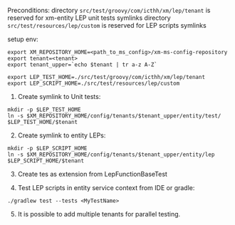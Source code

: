 Preconditions:
directory `src/test/groovy/com/icthh/xm/lep/tenant` is reserved for xm-entity LEP unit tests symlinks
directory `src/test/resources/lep/custom` is reserved for LEP scripts symlinks

setup env:
```
export XM_REPOSITORY_HOME=<path_to_ms_config>/xm-ms-config-repository
export tenant=<tenant>
export tenant_upper=`echo $tenant | tr a-z A-Z`

export LEP_TEST_HOME=./src/test/groovy/com/icthh/xm/lep/tenant
export LEP_SCRIPT_HOME=./src/test/resources/lep/custom
```

1. Create symlink to Unit tests:

```
mkdir -p $LEP_TEST_HOME
ln -s $XM_REPOSITORY_HOME/config/tenants/$tenant_upper/entity/test/ $LEP_TEST_HOME/$tenant
```

2. Create symlink to entity LEPs:
```
mkdir -p $LEP_SCRIPT_HOME
ln -s $XM_REPOSITORY_HOME/config/tenants/$tenant_upper/entity/lep $LEP_SCRIPT_HOME/$tenant
```
3. Create tes as extension from LepFunctionBaseTest

4. Test LEP scripts in entity service context from IDE or gradle:
```
./gradlew test --tests <MyTestName>
```

5. It is possible to add multiple tenants for parallel testing.
